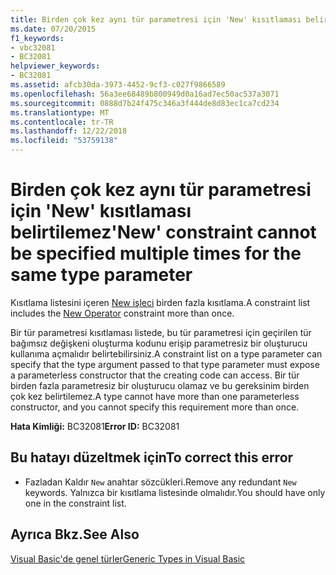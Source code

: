 ```yaml
---
title: Birden çok kez aynı tür parametresi için 'New' kısıtlaması belirtilemez
ms.date: 07/20/2015
f1_keywords:
- vbc32081
- BC32081
helpviewer_keywords:
- BC32081
ms.assetid: afcb30da-3973-4452-9cf3-c027f9866589
ms.openlocfilehash: 56a3ee68489b800949d0a16ad7ec50ac537a3071
ms.sourcegitcommit: 0888d7b24f475c346a3f444de8d83ec1ca7cd234
ms.translationtype: MT
ms.contentlocale: tr-TR
ms.lasthandoff: 12/22/2018
ms.locfileid: "53759138"
---
```

# <a name="new-constraint-cannot-be-specified-multiple-times-for-the-same-type-parameter"></a><span data-ttu-id="92f36-102">Birden çok kez aynı tür parametresi için 'New' kısıtlaması belirtilemez</span><span class="sxs-lookup"><span data-stu-id="92f36-102">'New' constraint cannot be specified multiple times for the same type parameter</span></span>
<span data-ttu-id="92f36-103">Kısıtlama listesini içeren [New işleci](../../visual-basic/language-reference/operators/new-operator.md) birden fazla kısıtlama.</span><span class="sxs-lookup"><span data-stu-id="92f36-103">A constraint list includes the [New Operator](../../visual-basic/language-reference/operators/new-operator.md) constraint more than once.</span></span>  
  
 <span data-ttu-id="92f36-104">Bir tür parametresi kısıtlaması listede, bu tür parametresi için geçirilen tür bağımsız değişkeni oluşturma kodunu erişip parametresiz bir oluşturucu kullanıma açmalıdır belirtebilirsiniz.</span><span class="sxs-lookup"><span data-stu-id="92f36-104">A constraint list on a type parameter can specify that the type argument passed to that type parameter must expose a parameterless constructor that the creating code can access.</span></span> <span data-ttu-id="92f36-105">Bir tür birden fazla parametresiz bir oluşturucu olamaz ve bu gereksinim birden çok kez belirtilemez.</span><span class="sxs-lookup"><span data-stu-id="92f36-105">A type cannot have more than one parameterless constructor, and you cannot specify this requirement more than once.</span></span>  
  
 <span data-ttu-id="92f36-106">**Hata Kimliği:** BC32081</span><span class="sxs-lookup"><span data-stu-id="92f36-106">**Error ID:** BC32081</span></span>  
  
## <a name="to-correct-this-error"></a><span data-ttu-id="92f36-107">Bu hatayı düzeltmek için</span><span class="sxs-lookup"><span data-stu-id="92f36-107">To correct this error</span></span>  
  
-   <span data-ttu-id="92f36-108">Fazladan Kaldır `New` anahtar sözcükleri.</span><span class="sxs-lookup"><span data-stu-id="92f36-108">Remove any redundant `New` keywords.</span></span> <span data-ttu-id="92f36-109">Yalnızca bir kısıtlama listesinde olmalıdır.</span><span class="sxs-lookup"><span data-stu-id="92f36-109">You should have only one in the constraint list.</span></span>  
  
## <a name="see-also"></a><span data-ttu-id="92f36-110">Ayrıca Bkz.</span><span class="sxs-lookup"><span data-stu-id="92f36-110">See Also</span></span>  
 [<span data-ttu-id="92f36-111">Visual Basic'de genel türler</span><span class="sxs-lookup"><span data-stu-id="92f36-111">Generic Types in Visual Basic</span></span>](../../visual-basic/programming-guide/language-features/data-types/generic-types.md)
